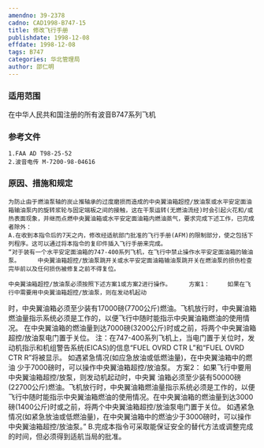 ```yaml
---
amendno: 39-2378
cadno: CAD1998-B747-15
title: 修改飞行手册
publishdate: 1998-12-08
effdate: 1998-12-08
tags: B747
categories: 华北管理局
author: 邵仁明
---
```


### 适用范围 
在中华人民共和国注册的所有波音B747系列飞机

<!--more-->
### 参考文件
    1.FAA AD T98-25-52 
    2.波音电传 M-7200-98-04616 

### 原因、措施和规定 
    为防止由于燃油泵轴的炭止推轴承的过度磨损而造成的中央翼油箱超控/放油泵或水平安定面油箱输油泵内的旋转浆轮与固定端板之间的接触，这在干泵运转(无燃油流经)时会引起火花和/或热表面现象，并继而点燃中央翼油箱或水平安定面油箱内燃油蒸气，要求完成下述工作，已完成者除外： 
    A.在收到本指令后的7天之内，修改经适航部门批准的飞行手册(AFM)的限制部分，使之包括下列程序。这可以通过将本指令的复印件插入飞行手册来完成。 
    “对于装有一个水平安定面油箱的747-400系列飞机，在飞行中禁止操作水平安定面油箱的输油泵。     中央翼油箱超控/放油泵跳开关或水平安定面油箱输油泵跳开关在燃油泵的损伤检查完毕前以及任何损伤被修复之前不得复位。 
  
    中央翼油箱超控/放油泵必须按照下述方案1或方案2进行操作。     方案1：     如果在飞行中需要用中央翼油箱超控/放油泵，则在发动机起动
时，中央翼油箱必须至少装有17000磅(7700公斤)燃油。飞机放行时，中央翼油箱燃油量指示系统必须是工作的，以便飞行中随时能指示中央翼油箱燃油的使用情况。 
    在中央翼油箱的燃油量到达7000磅(3200公斤)时或之前，将两个中央翼油箱超控/放油泵电门置于关位。 
    注：在747-400系列飞机上，当电门置于关位时，发动机指示和机组警告系统(EICAS)的信息“FUEL OVRD CTR L”和“FUEL OVRD CTR R”将被显示。 
    如遇紧急情况(如应急放油或低燃油量)，在中央翼油箱中的燃油
少于7000磅时，可以操作中央翼油箱超控/放油泵。     方案2：     如果飞行中要用中央翼油箱超控/放泵，则发动机起动时，中央翼
油箱必须至少装有50000磅(22700公斤)燃油。飞机放行时，中央翼油箱燃油量指示系统必须是工作的，以便飞行中随时能指示中央翼油箱燃油的使用情况。在中央翼油箱的燃油量到达3000磅(1400公斤)时或之前，将两个中央翼油箱超控/放油泵电门置于关位。 
    如遇紧急情况(如紧急放油或低燃油量)，在中央翼油箱中的燃油少于3000磅时，可以操作中央翼油箱超控/放油泵。” 
    B.完成本指令可采取能保证安全的替代方法或调整完成的时间，但必须得到适航当局的批准。
